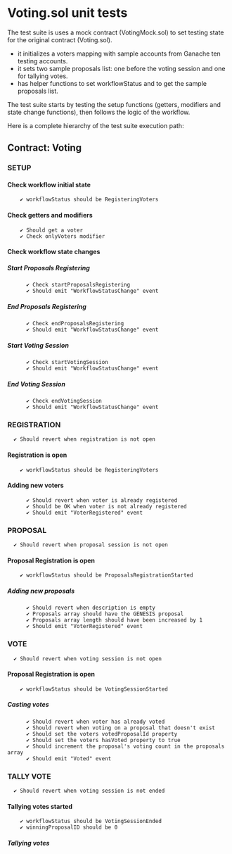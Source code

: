 # Voting.sol unit tests
The test suite is uses a mock contract (VotingMock.sol) to set testing state for the original contract (Voting.sol).

- it initializes a voters mapping with sample accounts from Ganache ten testing accounts.
- it sets two sample proposals list: one before the voting session and one for tallying votes.
- has helper functions to set workflowStatus and to get the sample proposals list.

The test suite starts by testing the setup functions (getters, modifiers and state change functions), then follows the logic of the workflow.

Here is a complete hierarchy of the test suite execution path:

  ## Contract: Voting
### SETUP
#### Check workflow initial state
        ✔ workflowStatus should be RegisteringVoters
#### Check getters and modifiers
        ✔ Should get a voter
        ✔ Check onlyVoters modifier
#### Check workflow state changes
##### Start Proposals Registering
          ✔ Check startProposalsRegistering
          ✔ Should emit "WorkflowStatusChange" event
##### End Proposals Registering
          ✔ Check endProposalsRegistering
          ✔ Should emit "WorkflowStatusChange" event
##### Start Voting Session
          ✔ Check startVotingSession
          ✔ Should emit "WorkflowStatusChange" event
##### End Voting Session
          ✔ Check endVotingSession
          ✔ Should emit "WorkflowStatusChange" event
### REGISTRATION
      ✔ Should revert when registration is not open
#### Registration is open
        ✔ workflowStatus should be RegisteringVoters
#### Adding new voters
          ✔ Should revert when voter is already registered
          ✔ Should be OK when voter is not already registered
          ✔ Should emit "VoterRegistered" event
### PROPOSAL
      ✔ Should revert when proposal session is not open
#### Proposal Registration is open
        ✔ workflowStatus should be ProposalsRegistrationStarted
##### Adding new proposals
          ✔ Should revert when description is empty
          ✔ Proposals array should have the GENESIS proposal
          ✔ Proposals array length should have been increased by 1
          ✔ Should emit "VoterRegistered" event
### VOTE
      ✔ Should revert when voting session is not open
#### Proposal Registration is open
        ✔ workflowStatus should be VotingSessionStarted
##### Casting votes
          ✔ Should revert when voter has already voted
          ✔ Should revert when voting on a proposal that doesn't exist
          ✔ Should set the voters votedProposalId property
          ✔ Should set the voters hasVoted property to true
          ✔ Should increment the proposal's voting count in the proposals array
          ✔ Should emit "Voted" event
### TALLY VOTE
      ✔ Should revert when voting session is not ended
#### Tallying votes started
        ✔ workflowStatus should be VotingSessionEnded
        ✔ winningProposalID should be 0
##### Tallying votes